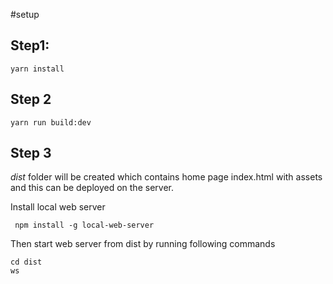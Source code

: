 #setup

## Step1:

```
yarn install
```

## Step 2

```
yarn run build:dev
```

## Step 3

*dist* folder will be created which contains home page index.html with assets and this can be deployed on the server.

Install local web server

```
 npm install -g local-web-server
```

Then start web server from dist by running following commands

```
cd dist
ws
```
